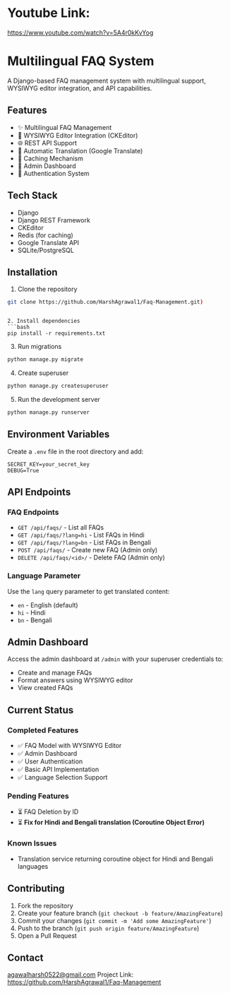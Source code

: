 # Youtube Link: 
https://www.youtube.com/watch?v=5A4r0kKvYog

# Multilingual FAQ System

A Django-based FAQ management system with multilingual support, WYSIWYG editor integration, and API capabilities.

## Features

- ✨ Multilingual FAQ Management
- 📝 WYSIWYG Editor Integration (CKEditor)
- 🌐 REST API Support
- 🔄 Automatic Translation (Google Translate)
- 💾 Caching Mechanism
- 👤 Admin Dashboard
- 🔐 Authentication System

## Tech Stack

- Django
- Django REST Framework
- CKEditor
- Redis (for caching)
- Google Translate API
- SQLite/PostgreSQL

## Installation

1. Clone the repository
```bash
git clone https://github.com/HarshAgrawal1/Faq-Management.git)
```


```

2. Install dependencies
```bash
pip install -r requirements.txt
```

3. Run migrations
```bash
python manage.py migrate
```

4. Create superuser
```bash
python manage.py createsuperuser
```

5. Run the development server
```bash
python manage.py runserver
```

## Environment Variables

Create a `.env` file in the root directory and add:

```
SECRET_KEY=your_secret_key
DEBUG=True
```

## API Endpoints

### FAQ Endpoints

- `GET /api/faqs/` - List all FAQs
- `GET /api/faqs/?lang=hi` - List FAQs in Hindi
- `GET /api/faqs/?lang=bn` - List FAQs in Bengali
- `POST /api/faqs/` - Create new FAQ (Admin only)
- `DELETE /api/faqs/<id>/` - Delete FAQ (Admin only)

### Language Parameter

Use the `lang` query parameter to get translated content:
- `en` - English (default)
- `hi` - Hindi
- `bn` - Bengali

## Admin Dashboard

Access the admin dashboard at `/admin` with your superuser credentials to:
- Create and manage FAQs
- Format answers using WYSIWYG editor
- View created FAQs

## Current Status

### Completed Features
- ✅ FAQ Model with WYSIWYG Editor
- ✅ Admin Dashboard
- ✅ User Authentication
- ✅ Basic API Implementation
- ✅ Language Selection Support

### Pending Features
- ⏳ FAQ Deletion by ID
- ⏳ **Fix for Hindi and Bengali translation (Coroutine Object Error)**

### Known Issues
- Translation service returning coroutine object for Hindi and Bengali languages

## Contributing

1. Fork the repository
2. Create your feature branch (`git checkout -b feature/AmazingFeature`)
3. Commit your changes (`git commit -m 'Add some AmazingFeature'`)
4. Push to the branch (`git push origin feature/AmazingFeature`)
5. Open a Pull Request





## Contact

agawalharsh0522@gmail.com
Project Link: https://github.com/HarshAgrawal1/Faq-Management

